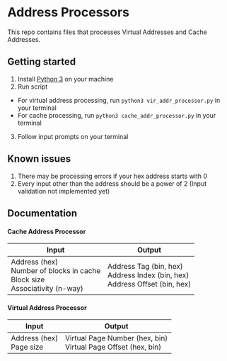# Address Processors

This repo contains files that processes Virtual Addresses and Cache Addresses.

## Getting started
1. Install [Python 3](https://www.python.org/downloads/) on your machine
2. Run script
  - For virtual address processing, run `python3 vir_addr_processor.py` in your terminal
  - For cache processing, run `python3 cache_addr_processor.py` in your terminal
3. Follow input prompts on your terminal

## Known issues
1. There may be processing errors if your hex address starts with 0
2. Every input other than the address should be a power of 2 (Input validation not  implemented yet)

## Documentation

#### Cache Address Processor
| **Input** | **Output** |
| --- | --- |
| Address (hex) <br>Number of blocks in cache <br>Block size <br>Associativity (n-way)| Address Tag (bin, hex) <br> Address Index (bin, hex) <br> Address Offset (bin, hex)|

#### Virtual Address Processor

| **Input** | **Output** |
| --- | --- |
| Address (hex) <br>Page size<br>| Virtual Page Number (hex, bin)<br>Virtual Page Offset (hex, bin)|
